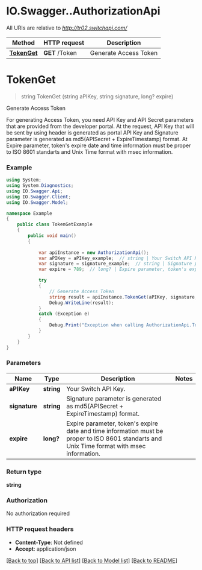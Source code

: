 # IO.Swagger..AuthorizationApi

All URIs are relative to *http://tr02.switchapi.com/*

Method | HTTP request | Description
------------- | ------------- | -------------
[**TokenGet**](AuthorizationApi.md#tokenget) | **GET** /Token | Generate Access Token


<a name="tokenget"></a>
# **TokenGet**
> string TokenGet (string aPIKey, string signature, long? expire)

Generate Access Token

For generating Access Token, you need API Key and API Secret parameters that are provided from the developer portal. At the request, API Key that will be sent by using header is generated as portal API Key and Signature parameter is generated as md5(APISecret + ExpireTimestamp) format. At Expire parameter, token's expire date and time information must be proper to ISO 8601 standarts and Unix Time format with msec information. 

### Example
```csharp
using System;
using System.Diagnostics;
using IO.Swagger.Api;
using IO.Swagger.Client;
using IO.Swagger.Model;

namespace Example
{
    public class TokenGetExample
    {
        public void main()
        {
            
            var apiInstance = new AuthorizationApi();
            var aPIKey = aPIKey_example;  // string | Your Switch API Key.
            var signature = signature_example;  // string | Signature parameter is generated as md5(APISecret + ExpireTimestamp) format.
            var expire = 789;  // long? | Expire parameter, token's expire date and time information must be proper to ISO 8601 standarts and Unix Time format with msec information.

            try
            {
                // Generate Access Token
                string result = apiInstance.TokenGet(aPIKey, signature, expire);
                Debug.WriteLine(result);
            }
            catch (Exception e)
            {
                Debug.Print("Exception when calling AuthorizationApi.TokenGet: " + e.Message );
            }
        }
    }
}
```

### Parameters

Name | Type | Description  | Notes
------------- | ------------- | ------------- | -------------
 **aPIKey** | **string**| Your Switch API Key. | 
 **signature** | **string**| Signature parameter is generated as md5(APISecret + ExpireTimestamp) format. | 
 **expire** | **long?**| Expire parameter, token&#39;s expire date and time information must be proper to ISO 8601 standarts and Unix Time format with msec information. | 

### Return type

**string**

### Authorization

No authorization required

### HTTP request headers

 - **Content-Type**: Not defined
 - **Accept**: application/json

[[Back to top]](#) [[Back to API list]](../README.md#documentation-for-api-endpoints) [[Back to Model list]](../README.md#documentation-for-models) [[Back to README]](../README.md)

